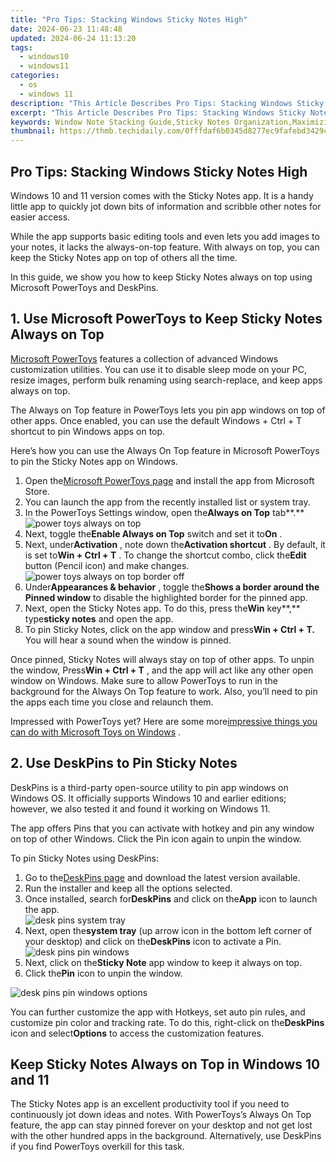 ```yaml
---
title: "Pro Tips: Stacking Windows Sticky Notes High"
date: 2024-06-23 11:48:48
updated: 2024-06-24 11:13:20
tags:
  - windows10
  - windows11
categories:
  - os
  - windows 11
description: "This Article Describes Pro Tips: Stacking Windows Sticky Notes High"
excerpt: "This Article Describes Pro Tips: Stacking Windows Sticky Notes High"
keywords: Window Note Stacking Guide,Sticky Notes Organization,Maximizing Note Display,Effective Note Hanging,High Stack Tips for Notes,Efficient Note Arrangement,Notebook Optimization Methods
thumbnail: https://thmb.techidaily.com/0fffdaf6b0345d8277ec9fafebd3429c28f703cd8774f81e39bb2cfd9b5790b4.jpg
---
```


## Pro Tips: Stacking Windows Sticky Notes High

 Windows 10 and 11 version comes with the Sticky Notes app. It is a handy little app to quickly jot down bits of information and scribble other notes for easier access.

 While the app supports basic editing tools and even lets you add images to your notes, it lacks the always-on-top feature. With always on top, you can keep the Sticky Notes app on top of others all the time.

 In this guide, we show you how to keep Sticky Notes always on top using Microsoft PowerToys and DeskPins.

## 1\. Use Microsoft PowerToys to Keep Sticky Notes Always on Top

[Microsoft PowerToys](https://www.makeuseof.com/tag/windows-10-powertoys/) features a collection of advanced Windows customization utilities. You can use it to disable sleep mode on your PC, resize images, perform bulk renaming using search-replace, and keep apps always on top.

 The Always on Top feature in PowerToys lets you pin app windows on top of other apps. Once enabled, you can use the default Windows + Ctrl + T shortcut to pin Windows apps on top.

 Here’s how you can use the Always On Top feature in Microsoft PowerToys to pin the Sticky Notes app on Windows.

1. Open the[Microsoft PowerToys page](https://apps.microsoft.com/store/detail/microsoft-powertoys/XP89DCGQ3K6VLD) and install the app from Microsoft Store.
2. You can launch the app from the recently installed list or system tray.
3. In the PowerToys Settings window, open the**Always on Top** tab**.**  
![power toys always on top](https://static1.makeuseofimages.com/wordpress/wp-content/uploads/2023/01/power-toys-always-on-top.jpg)
4. Next, toggle the**Enable Always on Top** switch and set it to**On** .
5. Next, under**Activation** , note down the**Activation shortcut** . By default, it is set to**Win + Ctrl + T** . To change the shortcut combo, click the**Edit** button (Pencil icon) and make changes.  
![power toys always on top border off](https://static1.makeuseofimages.com/wordpress/wp-content/uploads/2023/01/power-toys-always-on-top-border-off.jpg)
6. Under**Appearances & behavior** , toggle the**Shows a border around the Pinned window** to disable the highlighted border for the pinned app.
7. Next, open the Sticky Notes app. To do this, press the**Win** key**,** type**sticky notes** and open the app.
8. To pin Sticky Notes, click on the app window and press**Win + Ctrl + T.** You will hear a sound when the window is pinned.

 Once pinned, Sticky Notes will always stay on top of other apps. To unpin the window, Press**Win + Ctrl + T** , and the app will act like any other open window on Windows. Make sure to allow PowerToys to run in the background for the Always On Top feature to work. Also, you’ll need to pin the apps each time you close and relaunch them.

 Impressed with PowerToys yet? Here are some more[impressive things you can do with Microsoft Toys on Windows](https://www.makeuseof.com/best-things-you-can-do-windows-powertoys/) .

## 2\. Use DeskPins to Pin Sticky Notes

 DeskPins is a third-party open-source utility to pin app windows on Windows OS. It officially supports Windows 10 and earlier editions; however, we also tested it and found it working on Windows 11.

 The app offers Pins that you can activate with hotkey and pin any window on top of other Windows. Click the Pin icon again to unpin the window.

To pin Sticky Notes using DeskPins:

1. Go to the[DeskPins page](https://efotinis.neocities.org/deskpins/) and download the latest version available.
2. Run the installer and keep all the options selected.
3. Once installed, search for**DeskPins** and click on the**App** icon to launch the app.  
![desk pins system tray](https://static1.makeuseofimages.com/wordpress/wp-content/uploads/2023/01/desk-pins-system-tray.jpg)
4. Next, open the**system tray** (up arrow icon in the bottom left corner of your desktop) and click on the**DeskPins** icon to activate a Pin.  
![desk pins pin windows](https://static1.makeuseofimages.com/wordpress/wp-content/uploads/2023/01/desk-pins-pin-windows.jpg)
5. Next, click on the**Sticky Note** app window to keep it always on top.
6. Click the**Pin** icon to unpin the window.

![desk pins pin windows options](https://static1.makeuseofimages.com/wordpress/wp-content/uploads/2023/01/desk-pins-pin-windows-options.jpg)

 You can further customize the app with Hotkeys, set auto pin rules, and customize pin color and tracking rate. To do this, right-click on the**DeskPins** icon and select**Options** to access the customization features.

## Keep Sticky Notes Always on Top in Windows 10 and 11

 The Sticky Notes app is an excellent productivity tool if you need to continuously jot down ideas and notes. With PowerToys’s Always On Top feature, the app can stay pinned forever on your desktop and not get lost with the other hundred apps in the background. Alternatively, use DeskPins if you find PowerToys overkill for this task.


<ins class="adsbygoogle"
     style="display:block"
     data-ad-format="autorelaxed"
     data-ad-client="ca-pub-7571918770474297"
     data-ad-slot="1223367746"></ins>



<ins class="adsbygoogle"
     style="display:block"
     data-ad-client="ca-pub-7571918770474297"
     data-ad-slot="8358498916"
     data-ad-format="auto"
     data-full-width-responsive="true"></ins>
